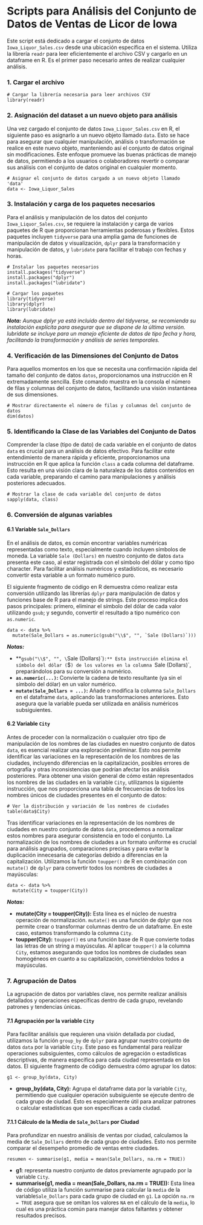 # Scripts para Análisis del Conjunto de Datos de Ventas de Licor de Iowa

Este script está dedicado a cargar el conjunto de datos `Iowa_Liquor_Sales.csv` desde una ubicación específica en el sistema. Utiliza la librería `readr` para leer eficientemente el archivo CSV y cargarlo en un dataframe en R. Es el primer paso necesario antes de realizar cualquier análisis.

### 1. Cargar el archivo
```
# Cargar la librería necesaria para leer archivos CSV
library(readr)
```

### 2. Asignación del dataset a un nuevo objeto para análisis 
Una vez cargado el conjunto de datos `Iowa_Liquor_Sales.csv` en R, el siguiente paso es asignarlo a un nuevo objeto llamado `data`. Esto se hace para asegurar que cualquier manipulación, análisis o transformación se realice en este nuevo objeto, manteniendo así el conjunto de datos original sin modificaciones. Este enfoque promueve las buenas prácticas de manejo de datos, permitiendo a los usuarios o colaboradores revertir o comparar sus análisis con el conjunto de datos original en cualquier momento.

```
# Asignar el conjunto de datos cargado a un nuevo objeto llamado 'data'
data <- Iowa_Liquor_Sales
```

### 3. Instalación y carga de los paquetes necesarios

Para el análisis y manipulación de los datos del conjunto `Iowa_Liquor_Sales.csv`, se requiere la instalación y carga de varios paquetes de R que proporcionan herramientas poderosas y flexibles. Estos paquetes incluyen `tidyverse` para una amplia gama de funciones de manipulación de datos y visualización, `dplyr` para la transformación y manipulación de datos, y `lubridate` para facilitar el trabajo con fechas y horas.

```
# Instalar los paquetes necesarios
install.packages("tidyverse")
install.packages("dplyr")
install.packages("lubridate")

# Cargar los paquetes
library(tidyverse)
library(dplyr)
library(lubridate)
```
***Nota:***
*Aunque dplyr ya está incluido dentro del tidyverse, se recomienda su instalación explícita para asegurar que se dispone de la última versión. lubridate se incluye para un manejo eficiente de datos de tipo fecha y hora, facilitando la transformación y análisis de series temporales.*

### 4. Verificación de las Dimensiones del Conjunto de Datos

Para aquellos momentos en los que se necesita una confirmación rápida del tamaño del conjunto de datos `datos`, proporcionamos una instrucción en R extremadamente sencilla. Este comando muestra en la consola el número de filas y columnas del conjunto de datos, facilitando una visión instantánea de sus dimensiones.

```
# Mostrar directamente el número de filas y columnas del conjunto de datos
dim(datos)
```
### 5. Identificando la Clase de las Variables del Conjunto de Datos

Comprender la clase (tipo de dato) de cada variable en el conjunto de datos `data` es crucial para un análisis de datos efectivo. Para facilitar este entendimiento de manera rápida y eficiente, proporcionamos una instrucción en R que aplica la función `class` a cada columna del dataframe. Esto resulta en una visión clara de la naturaleza de los datos contenidos en cada variable, preparando el camino para manipulaciones y análisis posteriores adecuados.

```
# Mostrar la clase de cada variable del conjunto de datos
sapply(data, class)
```
### 6. Conversión de algunas variables
#### 6.1 Variable `Sale_Dollars`

En el análisis de datos, es común encontrar variables numéricas representadas como texto, especialmente cuando incluyen símbolos de moneda. La variable `Sale (Dollars)` en nuestro conjunto de datos `data` presenta este caso, al estar registrada con el símbolo del dólar y como tipo character. Para facilitar análisis numéricos y estadísticos, es necesario convertir esta variable a un formato numérico puro.

El siguiente fragmento de código en R demuestra cómo realizar esta conversión utilizando las librerías `dplyr` para manipulación de datos y funciones base de R para el manejo de strings. Este proceso implica dos pasos principales: primero, eliminar el símbolo del dólar de cada valor utilizando `gsub`; y segundo, convertir el resultado a tipo numérico con `as.numeric`.

```
data <- data %>%
  mutate(Sale_Dollars = as.numeric(gsub("\\$", "", `Sale (Dollars)`)))
```

***Notas:***

- **`gsub("\\$", "", \`Sale (Dollars)\`)`:** Esta instrucción elimina el símbolo del dólar (`$`) de los valores en la columna `Sale (Dollars)`, preparándolos para su conversión a numérico.
- **`as.numeric(...)`:** Convierte la cadena de texto resultante (ya sin el símbolo del dólar) en un valor numérico.
- **`mutate(Sale_Dollars = ...)`:** Añade o modifica la columna `Sale_Dollars` en el dataframe `data`, aplicando las transformaciones anteriores. Esto asegura que la variable pueda ser utilizada en análisis numéricos subsiguientes.

#### 6.2 Variable `City`

Antes de proceder con la normalización o cualquier otro tipo de manipulación de los nombres de las ciudades en nuestro conjunto de datos `data`, es esencial realizar una exploración preliminar. Esto nos permite identificar las variaciones en la representación de los nombres de las ciudades, incluyendo diferencias en la capitalización, posibles errores de ortografía y otras inconsistencias que podrían afectar los análisis posteriores.
Para obtener una visión general de cómo están representados los nombres de las ciudades en la variable `City`, utilizamos la siguiente instrucción, que nos proporciona una tabla de frecuencias de todos los nombres únicos de ciudades presentes en el conjunto de datos:

```
# Ver la distribución y variación de los nombres de ciudades
table(data$City)
```
Tras identificar variaciones en la representación de los nombres de ciudades en nuestro conjunto de datos `data`, procedemos a normalizar estos nombres para asegurar consistencia en todo el conjunto. La normalización de los nombres de ciudades a un formato uniforme es crucial para análisis agrupados, comparaciones precisas y para evitar la duplicación innecesaria de categorías debido a diferencias en la capitalización.
Utilizamos la función `toupper()` de R en combinación con `mutate()` de `dplyr` para convertir todos los nombres de ciudades a mayúsculas:

```
data <- data %>%
  mutate(City = toupper(City))
```

***Notas:***
- **mutate(City = toupper(City)):** Esta línea es el núcleo de nuestra operación de normalización. `mutate()` es una función de dplyr que nos permite crear o transformar columnas dentro de un dataframe. En este caso, estamos transformando la columna `City`.
- **toupper(City):** `toupper()` es una función base de R que convierte todas las letras de un string a mayúsculas. Al aplicar `toupper()` a la columna `City`, estamos asegurando que todos los nombres de ciudades sean homogéneos en cuanto a su capitalización, convirtiéndolos todos a mayúsculas.

### 7. Agrupación de Datos
La agrupación de datos por variables clave, nos permite realizar análisis detallados y operaciones específicas dentro de cada grupo, revelando patrones y tendencias únicas.

#### 7.1 Agrupación por la variable `City`
Para facilitar análisis que requieren una visión detallada por ciudad, utilizamos la función `group_by` de `dplyr` para agrupar nuestro conjunto de datos `data` por la variable `City`. Este paso es fundamental para realizar operaciones subsiguientes, como cálculos de agregación o estadísticas descriptivas, de manera específica para cada ciudad representada en los datos.
El siguiente fragmento de código demuestra cómo agrupar los datos:

```
g1 <- group_by(data, City)
```
- **group_by(data, City):** Agrupa el dataframe data por la variable `City`, permitiendo que cualquier operación subsiguiente se ejecute dentro de cada grupo de ciudad. Esto es especialmente útil para analizar patrones o calcular estadísticas que son específicas a cada ciudad.

#### 7.1.1 Cálculo de la Media de `Sale_Dollars` por Ciudad
Para profundizar en nuestro análisis de ventas por ciudad, calculamos la media de `Sale_Dollars` dentro de cada grupo de ciudades. Esto nos permite comparar el desempeño promedio de ventas entre ciudades.

```
resumen <- summarise(g1, media = mean(Sale_Dollars, na.rm = TRUE))
```

- **g1**: representa nuestro conjunto de datos previamente agrupado por la variable `City`.
- **summarise(g1, media = mean(Sale_Dollars, na.rm = TRUE)):** Esta línea de código utiliza la función summarise para calcular la `media` de la variable`Sale_Dollars` para cada grupo de ciudad en `g1`. La opción `na.rm = TRUE` asegura que se omitan los valores `NA` en el cálculo de la `media`, lo cual es una práctica común para manejar datos faltantes y obtener resultados precisos.

